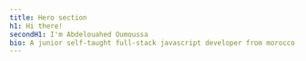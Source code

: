 ```yaml
---
title: Hero section
h1: Hi there!
secondH1: I'm Abdelouahed Oumoussa
bio: A junior self-taught full-stack javascript developer from morocco, My journey started from 2020. Coding is a passion first before it becomes a profession. I always enjoy building and developing web apps. A list of all my side projects could be found over
---
```

